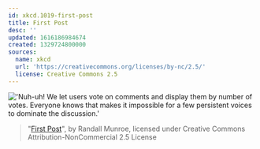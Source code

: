 ```yaml
---
id: xkcd.1019-first-post
title: First Post
desc: ''
updated: 1616186984674
created: 1329724800000
sources:
  name: xkcd
  url: 'https://creativecommons.org/licenses/by-nc/2.5/'
  license: Creative Commons 2.5
---
```

!['Nuh-uh! We let users vote on comments and display them by number of votes. Everyone knows that makes it impossible for a few persistent voices to dominate the discussion.'](https://imgs.xkcd.com/comics/first_post.png)
> "[First Post](https://xkcd.com/1019/)", by Randall Munroe, licensed under Creative Commons Attribution-NonCommercial 2.5 License
